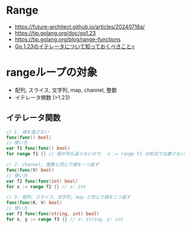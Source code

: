 # Range
- https://future-architect.github.io/articles/20240718a/
- https://tip.golang.org/doc/go1.23
- https://tip.golang.org/blog/range-functions
- [Go 1.23のイテレータについて知っておくべきこと<](https://zenn.dev/syumai/articles/cqud4gab5gv2qkig5vh0)
# rangeループの対象
- 配列, スライス, 文字列, map, channel, 整数
- イテレータ関数 (>1.23)
## イテレータ関数
```go
// 1. 値を返さない
func(func() bool)
// 使い方
var f1 func(func() bool)
for range f1 {} // 値が何も返らないので、 x := range f1 の形式では書けない

// 2. channel, 整数と同じで値を一つ返す
func(func(V) bool)
// 使い方
var f2 func(func(int) bool)
for x := range f2 {} // x: int

// 3. 配列、スライス、文字列, map と同じで値を二つ返す
func(func(K, V) bool)
// 使い方
var f3 func(func(string, int) bool)
for x, y := range f3 {} // x: string, y: int
```

